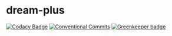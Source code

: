 # dream-plus

[![Codacy Badge](https://api.codacy.com/project/badge/Grade/1afad973492e403ca0b0862e7e6e2ceb)](https://www.codacy.com?utm_source=github.com&amp;utm_medium=referral&amp;utm_content=x86chi/dream-plus&amp;utm_campaign=Badge_Grade) [![Conventional Commits](https://img.shields.io/badge/Conventional%20Commits-1.0.0-yellow?style=flat-square)](https://www.conventionalcommits.org/) [![Greenkeeper badge](https://badges.greenkeeper.io/x86chi/dream-plus.svg?token=98e9cbaa2f89ebd391fdd3fd03135bdba65784e01f72564ec959f7325a2f2e12&ts=1567948983854)](https://greenkeeper.io/)
